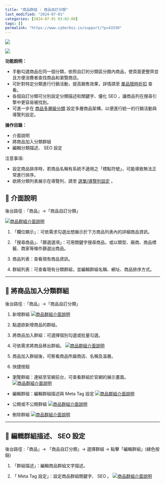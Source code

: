 ```yaml
---
title: "商品群組 : 商品自訂分類"
last_modified: "2024-07-01"
categories: [2024-07-01 03:02:08]
tags: []
permalink: "https://www.cyberbiz.io/support/?p=43330"
---
```


![](https://www.cyberbiz.io/support/wp-content/uploads/適用站別.png)

[![](https://www.cyberbiz.io/support/wp-content/uploads/台灣站.png)](https://www.cyberbiz.io/support/?page_id=2490)

**功能說明：**  

* 手動勾選商品在同一個分類，依照自訂的分類區分館內商品，使頁面更整齊並且方便消費者查找商品和瀏覽商店。
* 可針對特定分類進行行銷活動，提高銷售效果，詳情請至 [單品限時折扣](https://www.cyberbiz.io/support/?p=3368) 查看。
* 各個自訂分類可分別設定分類描述和關鍵字、優化 SEO ，讓商品列在搜尋引擎中更容易被找到。
* 可進一步在 [商品多層級分類](https://www.cyberbiz.io/support/?p=43450) 設定多層商品架構，以便進行統一的行銷活動與導覽列設定。

**操作目錄：**

* 介面說明
* 將商品加入分類群組
* 編輯分類描述、 SEO 設定

注意事項:  

* 設定商品排序時，若商品名稱有系統不適用之「標點符號」，可能導致無法正常進行排序。
* 欲將分類列表展示在導覽列，請至 [選單/導覽列設定](https://www.cyberbiz.io/support/?p=33935) 。



## 📌 介面說明

後台路徑 :「商品」→「商品自訂分類」  

[![商品群組介面說明](https://www.cyberbiz.io/support/wp-content/uploads/商品自訂分類01.png)](https://www.cyberbiz.io/support/wp-content/uploads/商品自訂分類01.png)  

1. 「欄位顯示」：可依需求勾選出想展示於下方商品列表內的詳細商品資訊。


2. 「搜尋商品」、「篩選選項」：可用關鍵字搜尋商品，或以類型、廠商、商品標籤、商家等條件篩選出商品。


3. 商品列表：查看現有商品資訊。


4. 群組列表：可查看現有分類群組，並編輯群組名稱、網址、商品排序方式。


* * *

## 📌 將商品加入分類群組

後台路徑 :「商品」→「商品自訂分類」  


1. 新增群組 [![商品群組介面說明](https://www.cyberbiz.io/support/wp-content/uploads/商品自訂分類02.png)](https://www.cyberbiz.io/support/wp-content/uploads/商品自訂分類02.png)  



2. 點選欲新增商品的群組。
3. 將商品加入群組：可選擇個別勾選或批量勾選。
4. 可依需求將商品移出群組。 [![商品群組介面說明](https://www.cyberbiz.io/support/wp-content/uploads/商品自訂分類03.png)](https://www.cyberbiz.io/support/wp-content/uploads/商品自訂分類03.png)  

5. 商品加入群組後，可察看商品所屬商店、名稱及溫層。


6. 快捷按鈕 
* 瀏覽群組：連結至官網前台，可查看群組於官網的展示畫面。 [![商品群組介面說明](https://www.cyberbiz.io/support/wp-content/uploads/商品自訂分類04.png)](https://www.cyberbiz.io/support/wp-content/uploads/商品自訂分類04.png)  

* 編輯群組：編輯群組描述與 Meta Tag 設定 [![商品群組介面說明](https://www.cyberbiz.io/support/wp-content/uploads/商品自訂分類05.png)](https://www.cyberbiz.io/support/wp-content/uploads/商品自訂分類05.png)  

* 公開或不公開群組 [![商品群組介面說明](https://www.cyberbiz.io/support/wp-content/uploads/商品自訂分類06.png)](https://www.cyberbiz.io/support/wp-content/uploads/商品自訂分類06.png)  

* 刪除群組 [![商品群組介面說明](https://www.cyberbiz.io/support/wp-content/uploads/商品自訂分類07.png)](https://www.cyberbiz.io/support/wp-content/uploads/商品自訂分類07.png)  



* * *

## 📌 編輯群組描述、 SEO 設定

後台路徑 :「商品」→ 「商品自訂分類」→ 選擇群組 → 點擊「編輯群組」(綠色按鈕)  


1. 「群組描述」：編輯商品群組文字描述。


2. 「 Meta Tag 設定」：設定商品群組關鍵字、 SEO 。
[![商品群組介面說明](https://www.cyberbiz.io/support/wp-content/uploads/商品自訂分類05.png)](https://www.cyberbiz.io/support/wp-content/uploads/商品自訂分類05.png)



